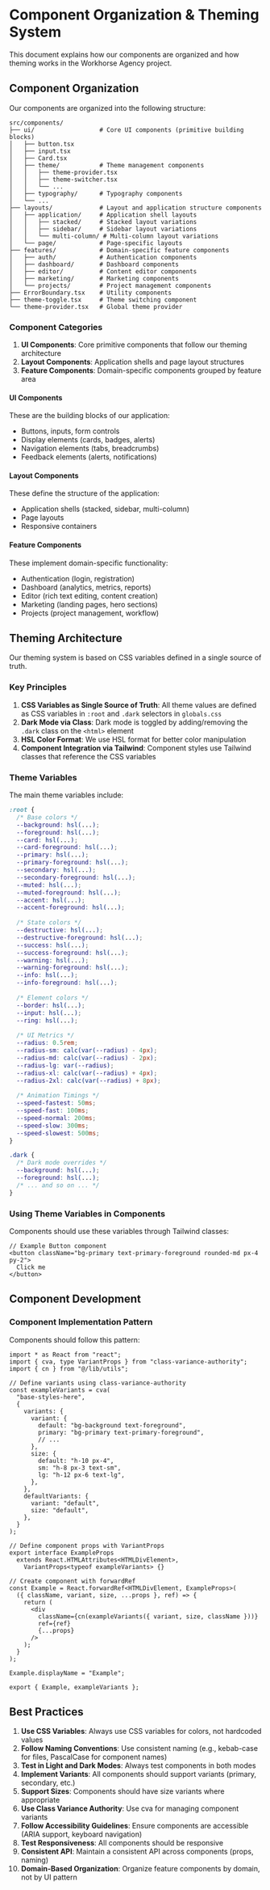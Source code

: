 # Component Organization & Theming System

This document explains how our components are organized and how theming works in the Workhorse Agency project.

## Component Organization

Our components are organized into the following structure:

```
src/components/
├── ui/                  # Core UI components (primitive building blocks)
│   ├── button.tsx
│   ├── input.tsx
│   ├── Card.tsx
│   ├── theme/           # Theme management components
│   │   ├── theme-provider.tsx
│   │   ├── theme-switcher.tsx
│   │   └── ...
│   ├── typography/      # Typography components
│   └── ...
├── layouts/             # Layout and application structure components
│   ├── application/     # Application shell layouts
│   │   ├── stacked/     # Stacked layout variations
│   │   ├── sidebar/     # Sidebar layout variations
│   │   └── multi-column/ # Multi-column layout variations
│   └── page/            # Page-specific layouts
├── features/            # Domain-specific feature components
│   ├── auth/            # Authentication components
│   ├── dashboard/       # Dashboard components
│   ├── editor/          # Content editor components
│   ├── marketing/       # Marketing components
│   └── projects/        # Project management components
├── ErrorBoundary.tsx    # Utility components
├── theme-toggle.tsx     # Theme switching component
└── theme-provider.tsx   # Global theme provider
```

### Component Categories

1. **UI Components**: Core primitive components that follow our theming architecture
2. **Layout Components**: Application shells and page layout structures
3. **Feature Components**: Domain-specific components grouped by feature area

#### UI Components

These are the building blocks of our application:
- Buttons, inputs, form controls
- Display elements (cards, badges, alerts)
- Navigation elements (tabs, breadcrumbs)
- Feedback elements (alerts, notifications)

#### Layout Components

These define the structure of the application:
- Application shells (stacked, sidebar, multi-column)
- Page layouts
- Responsive containers

#### Feature Components

These implement domain-specific functionality:
- Authentication (login, registration)
- Dashboard (analytics, metrics, reports)
- Editor (rich text editing, content creation)
- Marketing (landing pages, hero sections)
- Projects (project management, workflow)

## Theming Architecture

Our theming system is based on CSS variables defined in a single source of truth.

### Key Principles

1. **CSS Variables as Single Source of Truth**: All theme values are defined as CSS variables in `:root` and `.dark` selectors in `globals.css`
2. **Dark Mode via Class**: Dark mode is toggled by adding/removing the `.dark` class on the `<html>` element
3. **HSL Color Format**: We use HSL format for better color manipulation
4. **Component Integration via Tailwind**: Component styles use Tailwind classes that reference the CSS variables

### Theme Variables

The main theme variables include:

```css
:root {
  /* Base colors */
  --background: hsl(...);
  --foreground: hsl(...);
  --card: hsl(...);
  --card-foreground: hsl(...);
  --primary: hsl(...);
  --primary-foreground: hsl(...);
  --secondary: hsl(...);
  --secondary-foreground: hsl(...);
  --muted: hsl(...);
  --muted-foreground: hsl(...);
  --accent: hsl(...);
  --accent-foreground: hsl(...);
  
  /* State colors */
  --destructive: hsl(...);
  --destructive-foreground: hsl(...);
  --success: hsl(...);
  --success-foreground: hsl(...);
  --warning: hsl(...);
  --warning-foreground: hsl(...);
  --info: hsl(...);
  --info-foreground: hsl(...);
  
  /* Element colors */
  --border: hsl(...);
  --input: hsl(...);
  --ring: hsl(...);
  
  /* UI Metrics */
  --radius: 0.5rem;
  --radius-sm: calc(var(--radius) - 4px);
  --radius-md: calc(var(--radius) - 2px);
  --radius-lg: var(--radius);
  --radius-xl: calc(var(--radius) + 4px);
  --radius-2xl: calc(var(--radius) + 8px);
  
  /* Animation Timings */
  --speed-fastest: 50ms;
  --speed-fast: 100ms;
  --speed-normal: 200ms;
  --speed-slow: 300ms;
  --speed-slowest: 500ms;
}

.dark {
  /* Dark mode overrides */
  --background: hsl(...);
  --foreground: hsl(...);
  /* ... and so on ... */
}
```

### Using Theme Variables in Components

Components should use these variables through Tailwind classes:

```tsx
// Example Button component
<button className="bg-primary text-primary-foreground rounded-md px-4 py-2">
  Click me
</button>
```

## Component Development

### Component Implementation Pattern

Components should follow this pattern:

```tsx
import * as React from "react";
import { cva, type VariantProps } from "class-variance-authority";
import { cn } from "@/lib/utils";

// Define variants using class-variance-authority
const exampleVariants = cva(
  "base-styles-here", 
  {
    variants: {
      variant: {
        default: "bg-background text-foreground",
        primary: "bg-primary text-primary-foreground",
        // ...
      },
      size: {
        default: "h-10 px-4",
        sm: "h-8 px-3 text-sm",
        lg: "h-12 px-6 text-lg",
      },
    },
    defaultVariants: {
      variant: "default",
      size: "default",
    },
  }
);

// Define component props with VariantProps
export interface ExampleProps
  extends React.HTMLAttributes<HTMLDivElement>,
    VariantProps<typeof exampleVariants> {}

// Create component with forwardRef
const Example = React.forwardRef<HTMLDivElement, ExampleProps>(
  ({ className, variant, size, ...props }, ref) => {
    return (
      <div
        className={cn(exampleVariants({ variant, size, className }))}
        ref={ref}
        {...props}
      />
    );
  }
);

Example.displayName = "Example";

export { Example, exampleVariants };
```

## Best Practices

1. **Use CSS Variables**: Always use CSS variables for colors, not hardcoded values
2. **Follow Naming Conventions**: Use consistent naming (e.g., kebab-case for files, PascalCase for component names)
3. **Test in Light and Dark Modes**: Always test components in both modes
4. **Implement Variants**: All components should support variants (primary, secondary, etc.)
5. **Support Sizes**: Components should have size variants where appropriate
6. **Use Class Variance Authority**: Use cva for managing component variants
7. **Follow Accessibility Guidelines**: Ensure components are accessible (ARIA support, keyboard navigation)
8. **Test Responsiveness**: All components should be responsive
9. **Consistent API**: Maintain a consistent API across components (props, naming)
10. **Domain-Based Organization**: Organize feature components by domain, not by UI pattern 